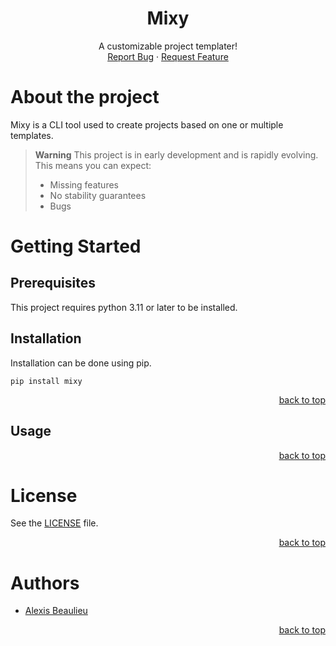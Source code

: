 <a name="readme-top"></a>

<div align="center">
  <h1 align="center">Mixy</h1>

  <p align="center">
    A customizable project templater!
    <br />
    <a href="https://github.com/alexisbeaulieu97/Mixy/issues">Report Bug</a>
    ·
    <a href="https://github.com/alexisbeaulieu97/Mixy/issues">Request Feature</a>
  </p>
</div>

# About the project

Mixy is a CLI tool used to create projects based on one or multiple templates.

> **Warning** This project is in early development and is rapidly evolving.
> This means you can expect:
> * Missing features
> * No stability guarantees
> * Bugs

# Getting Started

## Prerequisites

This project requires python 3.11 or later to be installed.

## Installation

Installation can be done using pip.
```shell
pip install mixy
```

<p align="right"><a href="#readme-top">back to top</a></p>

## Usage

<p align="right"><a href="#readme-top">back to top</a></p>

# License

See the [LICENSE](LICENSE) file.

<p align="right"><a href="#readme-top">back to top</a></p>

# Authors

* [Alexis Beaulieu](https://www.linkedin.com/in/alexisbeaulieu/)

<p align="right"><a href="#readme-top">back to top</a></p>
